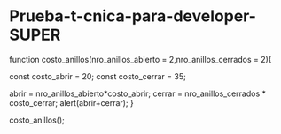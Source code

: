 # Prueba-t-cnica-para-developer-SUPER
function costo_anillos(nro_anillos_abierto = 2,nro_anillos_cerrados = 2){

const costo_abrir = 20;
const costo_cerrar = 35;

abrir = nro_anillos_abierto*costo_abrir;
cerrar = nro_anillos_cerrados * costo_cerrar;
alert(abrir+cerrar);
}

costo_anillos();
